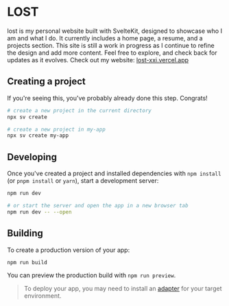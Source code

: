 # LOST
lost is my personal website built with SvelteKit, designed to showcase who I am and what I do. It currently includes a home page, a resume, and a projects section. This site is still a work in progress as I continue to refine the design and add more content. Feel free to explore, and check back for updates as it evolves.
Check out my website: [lost-xxi.vercel.app](https://lost-xxi.vercel.app)

## Creating a project

If you're seeing this, you've probably already done this step. Congrats!

```bash
# create a new project in the current directory
npx sv create

# create a new project in my-app
npx sv create my-app
```

## Developing

Once you've created a project and installed dependencies with `npm install` (or `pnpm install` or `yarn`), start a development server:

```bash
npm run dev

# or start the server and open the app in a new browser tab
npm run dev -- --open
```

## Building

To create a production version of your app:

```bash
npm run build
```

You can preview the production build with `npm run preview`.

> To deploy your app, you may need to install an [adapter](https://svelte.dev/docs/kit/adapters) for your target environment.
